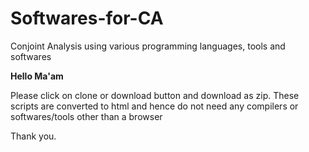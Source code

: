 # Softwares-for-CA
Conjoint Analysis using various programming languages, tools and softwares

<b>Hello Ma'am</b>

Please click on clone or download button and download as zip.
These scripts are converted to html and hence do not need any compilers or softwares/tools other than a browser

Thank you.
